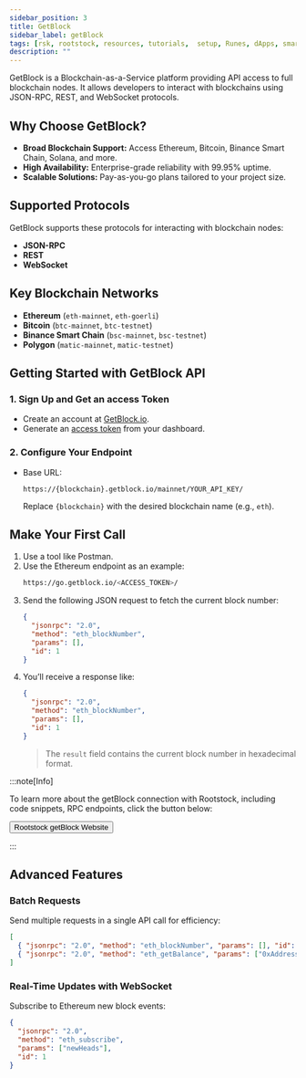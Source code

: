 ```yaml
---
sidebar_position: 3
title: GetBlock
sidebar_label: getBlock
tags: [rsk, rootstock, resources, tutorials,  setup, Runes, dApps, smart contracts, RPC, API, RPC API]
description: ""
---
```


GetBlock is a Blockchain-as-a-Service platform providing API access to full blockchain nodes. It allows developers to interact with blockchains using JSON-RPC, REST, and WebSocket protocols.  

## Why Choose GetBlock?  
- **Broad Blockchain Support:** Access Ethereum, Bitcoin, Binance Smart Chain, Solana, and more.  
- **High Availability:** Enterprise-grade reliability with 99.95% uptime.  
- **Scalable Solutions:** Pay-as-you-go plans tailored to your project size.  


## Supported Protocols  
GetBlock supports these protocols for interacting with blockchain nodes:  
- **JSON-RPC**  
- **REST**  
- **WebSocket**  

## Key Blockchain Networks  
- **Ethereum** (`eth-mainnet`, `eth-goerli`)  
- **Bitcoin** (`btc-mainnet`, `btc-testnet`)  
- **Binance Smart Chain** (`bsc-mainnet`, `bsc-testnet`)  
- **Polygon** (`matic-mainnet`, `matic-testnet`)  


## **Getting Started with GetBlock API**  

### 1. Sign Up and Get an access Token  
- Create an account at [GetBlock.io](https://getblock.io).  
- Generate an [access token](https://getblock.io/docs/get-started/auth-with-access-token/) from your dashboard.  

### 2. Configure Your Endpoint  
- Base URL:  
  ```
  https://{blockchain}.getblock.io/mainnet/YOUR_API_KEY/
  ```  
  Replace `{blockchain}` with the desired blockchain name (e.g., `eth`).


## **Make Your First Call**  

1. Use a tool like Postman.  
2. Use the Ethereum endpoint as an example:  
   ```bash
   https://go.getblock.io/<ACCESS_TOKEN>/
   ```  
3. Send the following JSON request to fetch the current block number:  
   ```json
   {
     "jsonrpc": "2.0",
     "method": "eth_blockNumber",
     "params": [],
     "id": 1
   }
   ```  
4. You’ll receive a response like:  
   ```json
   {
     "jsonrpc": "2.0",
     "method": "eth_blockNumber",
     "params": [],
     "id": 1
   }
   ```  
   > The `result` field contains the current block number in hexadecimal format.  

:::note[Info]

 To learn more about the getBlock connection with Rootstock, including code snippets, RPC endpoints,  click the button below:
 
<Button href="https://getblock.io/nodes/rsk/" align="left">Rootstock getBlock Website</Button>

:::

## **Advanced Features**  

### Batch Requests  
Send multiple requests in a single API call for efficiency:  
```json
[
  { "jsonrpc": "2.0", "method": "eth_blockNumber", "params": [], "id": 1 },
  { "jsonrpc": "2.0", "method": "eth_getBalance", "params": ["0xAddress", "latest"], "id": 2 }
]
```  

### Real-Time Updates with WebSocket  
Subscribe to Ethereum new block events:  
```json
{
  "jsonrpc": "2.0",
  "method": "eth_subscribe",
  "params": ["newHeads"],
  "id": 1
}
```  